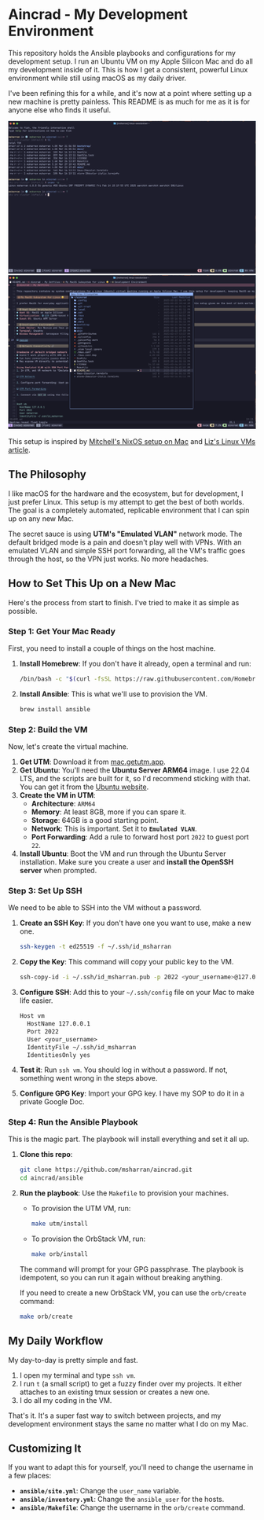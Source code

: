 # Aincrad - My Development Environment

This repository holds the Ansible playbooks and configurations for my development setup. I run an Ubuntu VM on my Apple Silicon Mac and do all my development inside of it. This is how I get a consistent, powerful Linux environment while still using macOS as my daily driver.

I've been refining this for a while, and it's now at a point where setting up a new machine is pretty painless. This README is as much for me as it is for anyone else who finds it useful.

![My VM Setup](./docs/vm.png)
![My Neovim Setup](./docs/neovim.png)

This setup is inspired by [Mitchell's NixOS setup on Mac](https://x.com/mitchellh/status/1346136404682625024?s=46) and [Liz's Linux VMs article](https://medium.com/@lizrice/linux-vms-on-an-m1-based-mac-with-vscode-and-utm-d73e7cb06133).

## The Philosophy

I like macOS for the hardware and the ecosystem, but for development, I just prefer Linux. This setup is my attempt to get the best of both worlds. The goal is a completely automated, replicable environment that I can spin up on any new Mac.

The secret sauce is using **UTM's "Emulated VLAN"** network mode. The default bridged mode is a pain and doesn't play well with VPNs. With an emulated VLAN and simple SSH port forwarding, all the VM's traffic goes through the host, so the VPN just works. No more headaches.

## How to Set This Up on a New Mac

Here's the process from start to finish. I've tried to make it as simple as possible.

### Step 1: Get Your Mac Ready

First, you need to install a couple of things on the host machine.

1.  **Install Homebrew**: If you don't have it already, open a terminal and run:
    ```bash
    /bin/bash -c "$(curl -fsSL https://raw.githubusercontent.com/Homebrew/install/HEAD/install.sh)"
    ```
2.  **Install Ansible**: This is what we'll use to provision the VM.
    ```bash
    brew install ansible
    ```

### Step 2: Build the VM

Now, let's create the virtual machine.

1.  **Get UTM**: Download it from [mac.getutm.app](https://mac.getutm.app).
2.  **Get Ubuntu**: You'll need the **Ubuntu Server ARM64** image. I use 22.04 LTS, and the scripts are built for it, so I'd recommend sticking with that. You can get it from the [Ubuntu website](https://ubuntu.com/download/server/arm).
3.  **Create the VM in UTM**:
    - **Architecture**: `ARM64`
    - **Memory**: At least 8GB, more if you can spare it.
    - **Storage**: 64GB is a good starting point.
    - **Network**: This is important. Set it to **`Emulated VLAN`**.
    - **Port Forwarding**: Add a rule to forward host port `2022` to guest port `22`.
4.  **Install Ubuntu**: Boot the VM and run through the Ubuntu Server installation. Make sure you create a user and **install the OpenSSH server** when prompted.

### Step 3: Set Up SSH

We need to be able to SSH into the VM without a password.

1.  **Create an SSH Key**: If you don't have one you want to use, make a new one.
    ```bash
    ssh-keygen -t ed25519 -f ~/.ssh/id_msharran
    ```
2.  **Copy the Key**: This command will copy your public key to the VM.
    ```bash
    ssh-copy-id -i ~/.ssh/id_msharran.pub -p 2022 <your_username>@127.0.0.1
    ```
3.  **Configure SSH**: Add this to your `~/.ssh/config` file on your Mac to make life easier.
    ```ssh
    Host vm
      HostName 127.0.0.1
      Port 2022
      User <your_username>
      IdentityFile ~/.ssh/id_msharran
      IdentitiesOnly yes
    ```
4.  **Test it**: Run `ssh vm`. You should log in without a password. If not, something went wrong in the steps above.

5.  **Configure GPG Key**: Import your GPG key. I have my SOP to do it in a private Google Doc.

### Step 4: Run the Ansible Playbook

This is the magic part. The playbook will install everything and set it all up.

1.  **Clone this repo**:
    ```bash
    git clone https://github.com/msharran/aincrad.git
    cd aincrad/ansible
    ```
2.  **Run the playbook**:
    Use the `Makefile` to provision your machines.
    - To provision the UTM VM, run:
      ```bash
      make utm/install
      ```
    - To provision the OrbStack VM, run:
      ```bash
      make orb/install
      ```
    The command will prompt for your GPG passphrase. The playbook is idempotent, so you can run it again without breaking anything.

    If you need to create a new OrbStack VM, you can use the `orb/create` command:
    ```bash
    make orb/create
    ```

## My Daily Workflow

My day-to-day is pretty simple and fast.

1.  I open my terminal and type `ssh vm`.
2.  I run `t` (a small script) to get a fuzzy finder over my projects. It either attaches to an existing tmux session or creates a new one.
3.  I do all my coding in the VM.

That's it. It's a super fast way to switch between projects, and my development environment stays the same no matter what I do on my Mac.

## Customizing It

If you want to adapt this for yourself, you'll need to change the username in a few places:

-   **`ansible/site.yml`**: Change the `user_name` variable.
-   **`ansible/inventory.yml`**: Change the `ansible_user` for the hosts.
-   **`ansible/Makefile`**: Change the username in the `orb/create` command.
